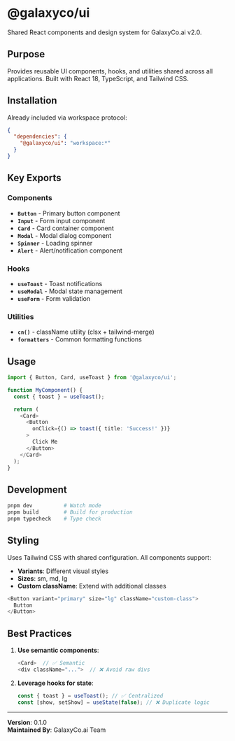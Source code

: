 # @galaxyco/ui

Shared React components and design system for GalaxyCo.ai v2.0.

## Purpose

Provides reusable UI components, hooks, and utilities shared across all applications. Built with React 18, TypeScript, and Tailwind CSS.

## Installation

Already included via workspace protocol:

```json
{
  "dependencies": {
    "@galaxyco/ui": "workspace:*"
  }
}
```

## Key Exports

### Components

- **`Button`** - Primary button component
- **`Input`** - Form input component
- **`Card`** - Card container component
- **`Modal`** - Modal dialog component
- **`Spinner`** - Loading spinner
- **`Alert`** - Alert/notification component

### Hooks

- **`useToast`** - Toast notifications
- **`useModal`** - Modal state management
- **`useForm`** - Form validation

### Utilities

- **`cn()`** - className utility (clsx + tailwind-merge)
- **`formatters`** - Common formatting functions

## Usage

```typescript
import { Button, Card, useToast } from '@galaxyco/ui';

function MyComponent() {
  const { toast } = useToast();

  return (
    <Card>
      <Button
        onClick={() => toast({ title: 'Success!' })}
      >
        Click Me
      </Button>
    </Card>
  );
}
```

## Development

```bash
pnpm dev          # Watch mode
pnpm build        # Build for production
pnpm typecheck    # Type check
```

## Styling

Uses Tailwind CSS with shared configuration. All components support:

- **Variants**: Different visual styles
- **Sizes**: sm, md, lg
- **Custom className**: Extend with additional classes

```typescript
<Button variant="primary" size="lg" className="custom-class">
  Button
</Button>
```

## Best Practices

1. **Use semantic components**:

   ```typescript
   <Card>  // ✅ Semantic
   <div className="...">  // ❌ Avoid raw divs
   ```

2. **Leverage hooks for state**:
   ```typescript
   const { toast } = useToast(); // ✅ Centralized
   const [show, setShow] = useState(false); // ❌ Duplicate logic
   ```

---

**Version**: 0.1.0  
**Maintained By**: GalaxyCo.ai Team
